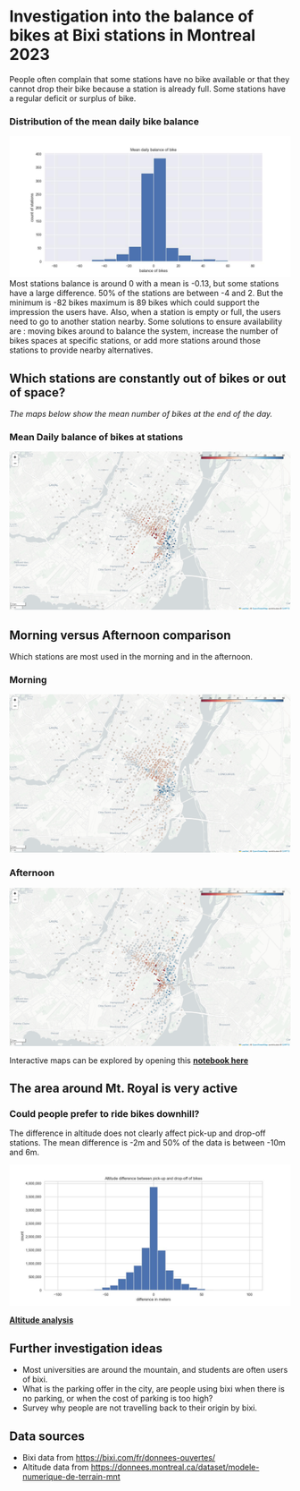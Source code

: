 # Investigation into the balance of bikes at Bixi stations in Montreal 2023
People often complain that some stations have no bike available or that they cannot drop their bike because a station is already full. Some stations have a regular deficit or surplus of bike.

### Distribution of the mean daily bike balance
![daily mean balance at bixi stations](./daily_balance_hist.jpg)
Most stations balance is around 0 with a mean is -0.13, but some stations have a large difference. 50% of the stations are between -4 and 2. But the minimum is -82 bikes maximum is 89 bikes which could support the impression the users have. Also, when a station is empty or full, the users need to go to another station nearby. Some solutions to ensure availability are : moving bikes around to balance the system, increase the number of bikes spaces at specific stations, or add more stations around those stations to provide nearby alternatives.

## Which stations are constantly out of bikes or out of space?
*The maps below show the mean number of bikes at the end of the day.*

### Mean Daily balance of bikes at stations
![morning daily mean balance at bixi stations](./daily_map.png)

## Morning versus Afternoon comparison
Which stations are most used in the morning and in the afternoon.

### Morning
![morning daily mean balance at bixi stations](./daily_map_am.png)

### Afternoon
![afternoon daily mean balance at bixi stations](./daily_map_pm.png)

Interactive maps can be explored by opening this **[notebook here](https://nbviewer.org/github/savardmaxime/Bixi-2023-stations-balance/blob/main/station_balance.ipynb)**

## The area around Mt. Royal is very active
### Could people prefer to ride bikes downhill?

The difference in altitude does not clearly affect pick-up and drop-off stations. The mean difference is -2m and 50% of the data is between -10m and 6m. 

![altitude distribution](./altitude_difference.jpg)

**[Altitude analysis](https://github.com/savardmaxime/Bixi-2023-stations-balance/blob/main/altitude_analysis.ipynb)**

## Further investigation ideas
- Most universities are around the mountain, and students are often users of bixi. 
- What is the parking offer in the city, are people using bixi when there is no parking, or when the cost of parking is too high?
- Survey why people are not travelling back to their origin by bixi.


## Data sources
- Bixi data from https://bixi.com/fr/donnees-ouvertes/
- Altitude data from https://donnees.montreal.ca/dataset/modele-numerique-de-terrain-mnt

